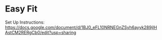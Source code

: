 # Easy Fit
Set Up Instructions: https://docs.google.com/document/d/1BJ0_eFL10NRNEGnZSyh6ayyk289jIHAstCM2RERgCb0/edit?usp=sharing
